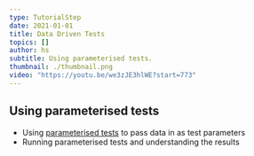 ```yaml
---
type: TutorialStep
date: 2021-01-01
title: Data Driven Tests
topics: []
author: hs
subtitle: Using parameterised tests.
thumbnail: ./thumbnail.png
video: "https://youtu.be/we3zJE3hlWE?start=773"
---
```


## Using parameterised tests

- Using [parameterised tests](https://junit.org/junit5/docs/current/user-guide/#writing-tests-parameterized-tests) to pass data in as test parameters
- Running parameterised tests and understanding the results
